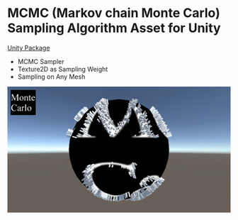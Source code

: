 MCMC (Markov chain Monte Carlo) Sampling Algorithm Asset for Unity
====
[Unity Package](MCMC.unitypackage)

 * MCMC Sampler
 * Texture2D as Sampling Weight
 * Sampling on Any Mesh

[![Thumbnail](Thumbnail.jpg)](https://vimeo.com/146996554)
